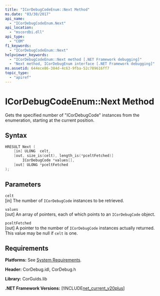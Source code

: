 ```yaml
---
title: "ICorDebugCodeEnum::Next Method"
ms.date: "03/30/2017"
api_name:
  - "ICorDebugCodeEnum.Next"
api_location:
  - "mscordbi.dll"
api_type:
  - "COM"
f1_keywords:
  - "ICorDebugCodeEnum::Next"
helpviewer_keywords:
  - "ICorDebugCodeEnum::Next method [.NET Framework debugging]"
  - "Next method, ICorDebugEnum interface [.NET Framework debugging]"
ms.assetid: 644ece86-384d-4c63-9fba-52c789616ff7
topic_type:
  - "apiref"
---
```

# ICorDebugCodeEnum::Next Method

Gets the specified number of "ICorDebugCode" instances from the enumeration, starting at the current position.

## Syntax

```cpp
HRESULT Next (
    [in] ULONG  celt,
    [out, size_is(celt), length_is(*pceltFetched)]
        ICorDebugCode *values[],
    [out] ULONG *pceltFetched
);
```

## Parameters

`celt`  
[in] The number of `ICorDebugCode` instances to be retrieved.

`values`  
[out] An array of pointers, each of which points to an `ICorDebugCode` object.

`pceltFetched`  
[out] A pointer to the number of `ICorDebugCode` instances actually returned. This value may be null if `celt` is one.

## Requirements

**Platforms:** See [System Requirements](../../get-started/system-requirements.md).

**Header:** CorDebug.idl, CorDebug.h

**Library:** CorGuids.lib

**.NET Framework Versions:** [!INCLUDE[net_current_v20plus](../../../../includes/net-current-v20plus-md.md)]
